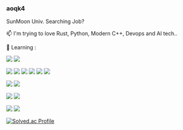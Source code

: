 ### aoqk4
<!--
**aoqk4/aoqk4** is a ✨ _special_ ✨ repository because its `README.md` (this file) appears on your GitHub profile.

Here are some ideas to get you started:

- 🔭 I’m currently working on ...
- 🌱 I’m currently learning ...
- 👯 I’m looking to collaborate on ...
- 🤔 I’m looking for help with ...
- 💬 Ask me about ...
- 📫 How to reach me: ...
- 😄 Pronouns: ...
- ⚡ Fun fact: ...
-->

SunMoon Univ. Searching Job?

📫 I'm trying to love Rust, Python, Modern C++, Devops and AI tech..


🌱 Learning  : 


  <img src="https://img.shields.io/badge/Linux-FCC624?style=flat-square&logo=linux&logoColor=white"/> <img src="https://img.shields.io/badge/Windows-0078D6?style=flat-square&logo=windows&logoColor=white"/>


  <img src="https://img.shields.io/badge/C-A8B9CC?style=flat-square&logo=c&logoColor=white"/>  <img src="https://img.shields.io/badge/C++-00599C?style=flat-square&logo=javascript&logoColor=white"/>  <img src="https://img.shields.io/badge/Rust-000000?style=flat-square&logo=rust&logoColor=white"/>  <img src="https://img.shields.io/badge/Python-3776AB?style=flat-square&logo=python&logoColor=white"/>  <img src="https://img.shields.io/badge/JavaScript-F7DF1E?style=flat-square&logo=javascript&logoColor=white"/>  <img src="https://img.shields.io/badge/TypeScript-3178C6?style=flat-square&logo=typescript&logoColor=white"/>


  <img src="https://img.shields.io/badge/MariaDB-003545?style=flat-square&logo=mariadb&logoColor=white"/> <img src="https://img.shields.io/badge/MongoDB-47A248?style=flat-square&logo=mongodb&logoColor=white"/>

  <img src="https://img.shields.io/badge/Next.js-000000?style=flat-square&logo=next.js&logoColor=white"/>  <img src="https://img.shields.io/badge/Tauri-FFC131?style=flat-square&logo=tauri&logoColor=white"/>


  <img src="https://img.shields.io/badge/Docker-2496ED?style=flat-square&logo=docker&logoColor=white"/> <img src="https://img.shields.io/badge/Git-F05032?style=flat-square&logo=git&logoColor=white"/>

[![Solved.ac Profile](http://mazassumnida.wtf/api/v2/generate_badge?boj=aoqk4)](https://solved.ac/aoqk4/)

